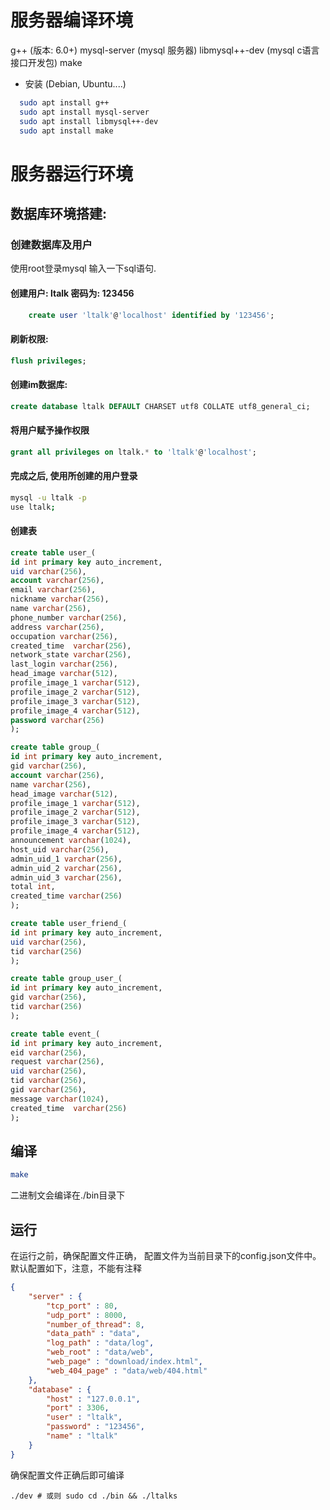 # 服务器编译环境

g++                    (版本: 6.0+)
mysql-server      (mysql 服务器)
libmysql++-dev  (mysql c语言接口开发包)
make

* 安装 (Debian, Ubuntu....)

```sh
  sudo apt install g++
  sudo apt install mysql-server
  sudo apt install libmysql++-dev
  sudo apt install make
```



# 服务器运行环境


## 数据库环境搭建:

### 创建数据库及用户

使用root登录mysql 输入一下sql语句.

#### 创建用户: ltalk 密码为: 123456　
```sql
	create user 'ltalk'@'localhost' identified by '123456';
```

#### 刷新权限: 
```sql
flush privileges;
```

#### 创建im数据库:
```sql
create database ltalk DEFAULT CHARSET utf8 COLLATE utf8_general_ci;
```

#### 将用户赋予操作权限
```sql
grant all privileges on ltalk.* to 'ltalk'@'localhost';
```

#### 完成之后, 使用所创建的用户登录

```sh
mysql -u ltalk -p
use ltalk;
```

#### 创建表

```sql
create table user_(
id int primary key auto_increment,
uid varchar(256),
account varchar(256),
email varchar(256),
nickname varchar(256),
name varchar(256),
phone_number varchar(256),
address varchar(256),
occupation varchar(256),
created_time  varchar(256),
network_state varchar(256),
last_login varchar(256),
head_image varchar(512),
profile_image_1 varchar(512),
profile_image_2 varchar(512),
profile_image_3 varchar(512),
profile_image_4 varchar(512),
password varchar(256)
);

create table group_(
id int primary key auto_increment,
gid varchar(256),
account varchar(256),
name varchar(256),
head_image varchar(512),
profile_image_1 varchar(512),
profile_image_2 varchar(512),
profile_image_3 varchar(512),
profile_image_4 varchar(512),
announcement varchar(1024),
host_uid varchar(256),
admin_uid_1 varchar(256),
admin_uid_2 varchar(256),
admin_uid_3 varchar(256),
total int,
created_time varchar(256)
);

create table user_friend_(
id int primary key auto_increment,
uid varchar(256),
tid varchar(256)
);

create table group_user_(
id int primary key auto_increment,
gid varchar(256),
tid varchar(256)
);

create table event_(
id int primary key auto_increment,
eid varchar(256),
request varchar(256),
uid varchar(256),
tid varchar(256),
gid varchar(256),
message varchar(1024),
created_time  varchar(256)
);

```



## 编译

```sh
make
```

二进制文会编译在./bin目录下



## 运行

在运行之前，确保配置文件正确， 配置文件为当前目录下的config.json文件中。默认配置如下，注意，不能有注释

```json
{
    "server" : {
        "tcp_port" : 80,
        "udp_port" : 8000,
        "number_of_thread": 8,
        "data_path" : "data",
        "log_path" : "data/log",
        "web_root" : "data/web",
        "web_page" : "download/index.html",
        "web_404_page" : "data/web/404.html"
    },
    "database" : {
        "host" : "127.0.0.1",
        "port" : 3306,
        "user" : "ltalk",
        "password" : "123456",
        "name" : "ltalk"
    }
}
```

确保配置文件正确后即可编译

```
./dev # 或则 sudo cd ./bin && ./ltalks
```

